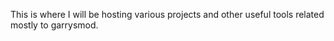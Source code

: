 This is where I will be hosting various projects and other useful tools related mostly to garrysmod.